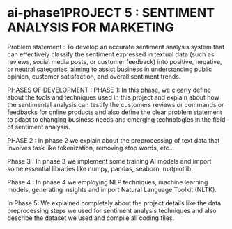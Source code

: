 # ai-phase1PROJECT 5 : SENTIMENT ANALYSIS FOR MARKETING

Problem statement :
To develop an accurate sentiment analysis system that can effectively classify the sentiment expressed in textual data (such as reviews, social media posts, or customer feedback) into positive, negative, or neutral categories, aiming to assist business in understanding public opinion, customer satisfaction, and overall sentiment trends.

PHASES OF DEVELOPMENT : 
PHASE 1:
     In this phase, we clearly define about the tools and techniques used in this project and explain about how the sentimental analysis can testify the customers reviews or commands or feedbacks for online products and also define the clear problem statement to adapt to changing business needs and emerging technologies in the field of sentiment analysis.

PHASE 2 :
     In phase 2 we explain about the preprocessing of text data that involves task like tokenization, removing stop words, etc…

Phase 3 :
     In phase 3 we implement some training AI models and import some essential libraries like numpy, pandas, seaborn, matplotlib.

Phase 4 :
         In phase 4 we employing NLP techniques, machine learning models, generating insights and import Natural Language Toolkit (NLTK).


In Phase 5:
         We explained completely about the project details like the data preprocessing steps we used for sentiment analysis techniques and also describe the dataset we used and compile all coding files.
